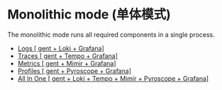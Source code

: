 # Monolithic mode (单体模式)

The monolithic mode runs all required components in a single process.

- [Logs [ gent + Loki + Grafana]](./logs)
- [Traces [ gent + Tempo + Grafana]](./traces)
- [Metrics [ gent + Mimir + Grafana]](./metrics)
- [Profiles [ gent + Pyroscope + Grafana]](./profiles)
- [All In One [ gent + Loki + Tempo + Mimir + Pyroscope + Grafana]](./all-in-one)
